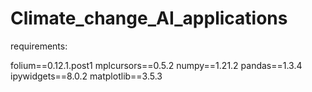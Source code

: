 # Climate_change_AI_applications

requirements:

folium==0.12.1.post1
mplcursors==0.5.2
numpy==1.21.2
pandas==1.3.4
ipywidgets==8.0.2
matplotlib==3.5.3
